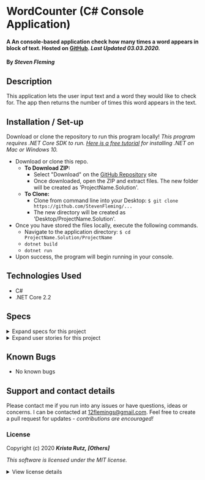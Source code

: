# WordCounter (C# Console Application)

#### A An console-based application check how many times a word appears in block of text. Hosted on [GitHub](https://github.com/StevenFleming/). _Last Updated 03.03.2020._

#### By _**Steven Fleming**_

## Description

This application lets the user input text and a word they would like to check for. The app then returns the number of times this word appears in the text.

## Installation / Set-up

Download or clone the repository to run this program locally! _This program requires .NET Core SDK to run. [Here is a free tutorial](https://www.learnhowtoprogram.com/c-and-net/getting-started-with-c/installing-c-and-net) for installing .NET on Mac or Windows 10._

- Download or clone this repo.
  - **To Download ZIP:**
    - Select "Download" on the [GitHub Repository](https://github.com/KristaRutz/) site
    - Once downloaded, open the ZIP and extract files. The new folder will be created as 'ProjectName.Solution'.
  - **To Clone:**
    - Clone from command line into your Desktop: `$ git clone https://github.com/StevenFleming/...`
    - The new directory will be created as 'Desktop/ProjectName.Solution'.
- Once you have stored the files locally, execute the following commands.
  - Navigate to the application directory: `$ cd ProjectName.Solution/ProjectName`
  - `dotnet build`
  - `dotnet run`
- Upon success, the program will begin running in your console.

## Technologies Used

- C#
- .NET Core 2.2

## Specs

<details>
  <summary>Expand specs for this project</summary>

| Spec | Example Input | Expected Output |
| :--- | :------------ | :-------------- |


</details>
<details>
  <summary>Expand user stories for this project</summary>

| As a _User-Type_, | I want... | so that... |
| :---------------- | :-------- | :--------- |


</details>

## Known Bugs

- No known bugs

## Support and contact details

Please contact me if you run into any issues or have questions, ideas or concerns. I can be contacted at <12flemings@gmail.com>. Feel free to create a pull request for updates - _contributions are encouraged!_

### License

Copyright (c) 2020 **_Krista Rutz, [Others]_**

_This software is licensed under the MIT license._

<details>
  <summary>View license details</summary>

Permission is hereby granted, free of charge, to any person obtaining a copy of this software and associated documentation files (the "Software"), to deal in the Software without restriction, including without limitation the rights to use, copy, modify, merge, publish, distribute, sublicense, and/or sell copies of the Software, and to permit persons to whom the Software is furnished to do so, subject to the following conditions:

The above copyright notice and this permission notice shall be included in all copies or substantial portions of the Software.

THE SOFTWARE IS PROVIDED "AS IS", WITHOUT WARRANTY OF ANY KIND, EXPRESS OR IMPLIED, INCLUDING BUT NOT LIMITED TO THE WARRANTIES OF MERCHANTABILITY, FITNESS FOR A PARTICULAR PURPOSE AND NONINFRINGEMENT. IN NO EVENT SHALL THE AUTHORS OR COPYRIGHT HOLDERS BE LIABLE FOR ANY CLAIM, DAMAGES OR OTHER LIABILITY, WHETHER IN AN ACTION OF CONTRACT, TORT OR OTHERWISE, ARISING FROM, OUT OF OR IN CONNECTION WITH THE SOFTWARE OR THE USE OR OTHER DEALINGS IN THE SOFTWARE.

</details>
